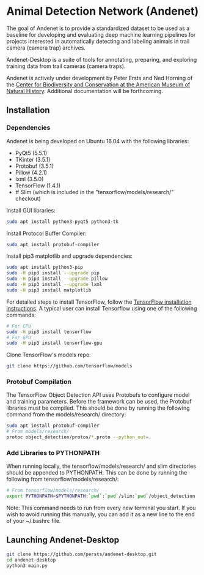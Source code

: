 # Animal Detection Network (Andenet)

The goal of Andenet is to provide a standardized dataset to be used as a baseline for developing and evaluating deep machine learning pipelines for projects interested in automatically detecting and labeling animals in trail camera (camera trap) archives.

Andenet-Desktop is a suite of tools for annotating, preparing, and exploring training data from trail cameras (camera traps).

Andenet is actively under development by Peter Ersts and Ned Horning of the [Center for Biodiversity and Conservation at the American Museum of Natural History](https://www.amnh.org/our-research/center-for-biodiversity-conservation). Additional documentation will be forthcoming.

## Installation

### Dependencies

Andenet is being developed on Ubuntu 16.04 with the following libraries:

* PyQt5 (5.5.1)
* TKinter (3.5.1)
* Protobuf (3.5.1)
* Pillow (4.2.1)
* lxml (3.5.0)
* TensorFlow (1.4.1)
* tf Slim (which is included in the "tensorflow/models/research/" checkout)

Install GUI libraries:

``` bash
sudo apt install python3-pyqt5 python3-tk
```
Install Protocol Buffer Compiler:
```bash
sudo apt install protobuf-compiler
```

Install pip3 matplotlib and upgrade dependencies:

```bash
sudo apt install python3-pip
sudo -H pip3 install --upgrade pip
sudo -H pip3 install --upgrade pillow
sudo -H pip3 install --upgrade lxml
sudo -H pip3 install matplotlib
```

For detailed steps to install TensorFlow, follow the [TensorFlow installation instructions](https://www.tensorflow.org/install/). A typical user can install Tensorflow using one of the following commands:

``` bash
# For CPU
sudo -H pip3 install tensorflow
# For GPU
sudo -H pip3 install tensorflow-gpu
```
Clone TensorFlow's models repo:

``` bash
git clone https://github.com/tensorflow/models
```
### Protobuf Compilation

The TensorFlow Object Detection API uses Protobufs to configure model and training parameters. Before the framework can be used, the Protobuf libraries must be compiled. This should be done by running the following command from the models/research/ directory:


``` bash
sudo apt install protobuf-compiler
# From models/research/
protoc object_detection/protos/*.proto --python_out=.
```

### Add Libraries to PYTHONPATH

When running locally, the tensorflow/models/research/ and slim directories should be appended to PYTHONPATH. This can be done by running the following from tensorflow/models/research/:


``` bash
# From tensorflow/models/research/
export PYTHONPATH=$PYTHONPATH:`pwd`:`pwd`/slim:`pwd`/object_detection
```
Note: This command needs to run from every new terminal you start. If you wish to avoid running this manually, you can add it as a new line to the end of your ~/.bashrc file.

## Launching Andenet-Desktop
```bash
git clone https://github.com/persts/andenet-desktop.git
cd andenet-desktop
python3 main.py
```
